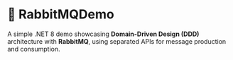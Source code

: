 # 🐇 RabbitMQDemo

A simple .NET 8 demo showcasing **Domain-Driven Design (DDD)** architecture with **RabbitMQ**, using separated APIs for message production and consumption.

